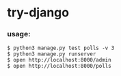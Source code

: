 # try-django

### usage:
```
$ python3 manage.py test polls -v 3
$ python3 manage.py runserver
$ open http://localhost:8000/admin
$ open http://localhost:8000/polls
```
